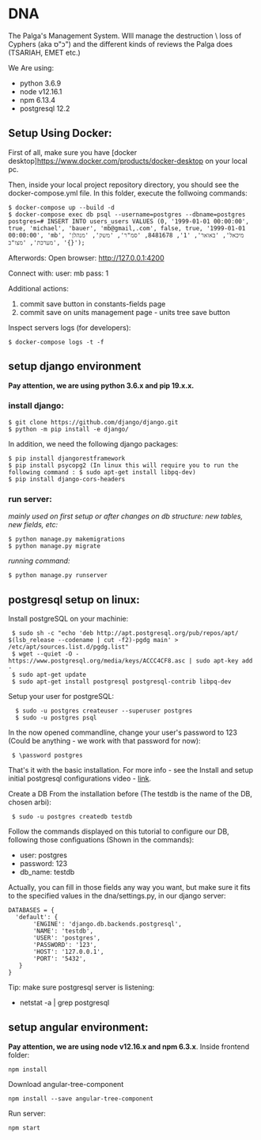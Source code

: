 # DNA
The Palga's Management System.
WIll manage the destruction \ loss of Cyphers (aka כ"ס") and the different kinds of reviews the Palga does (TSARIAH, EMET etc.)

We Are using:
  - python 3.6.9
  - node v12.16.1
  - npm 6.13.4
  - postgresql 12.2
  
## Setup Using Docker:

 First of all, make sure you have [docker desktop]https://www.docker.com/products/docker-desktop on your local pc.

 Then, inside your local project repository directory, you should see the docker-compose.yml file.
 In this folder, execute the follwoing commands:
 ```
 $ docker-compose up --build -d
 $ docker-compose exec db psql --username=postgres --dbname=postgres
 postgres=# INSERT INTO users_users VALUES (0, '1999-01-01 00:00:00', true, 'michael', 'bauer', 'mb@gmail,.com', false, true, '1999-01-01 00:00:00', 'mb', 'מיכאל', 'באואר', '1', 8481678, 'סמ"ר', 'משק', 'מנהלן מערכת', 'מצו"ב', '{}');
 ```
 Afterwords:
  Open browser: http://127.0.0.1:4200

 Connect with:
  user: mb
  pass: 1

 Additional actions:
  1. commit save button in constants-fields page
  2. commit save on units management page - units tree save button

 Inspect servers logs (for developers):
 ```
 $ docker-compose logs -t -f 
 ```
 
 ## setup django environment
 **Pay attention, we are using python 3.6.x and pip 19.x.x.**
 
 ### install django:
 ```
 $ git clone https://github.com/django/django.git
 $ python -m pip install -e django/
 ```
 In addition, we need the following django packages:
 ```
 $ pip install djangorestframework
 $ pip install psycopg2 (In linux this will require you to run the following command : $ sudo apt-get install libpq-dev)
 $ pip install django-cors-headers
 ```
 ### run server:
 _mainly used on first setup or after changes on db structure: new tables, new fields, etc:_
 ```
 $ python manage.py makemigrations
 $ python manage.py migrate
 ```
 _running command:_
 ```
 $ python manage.py runserver
 ```

 ## postgresql setup on linux:
 
 Install postgreSQL on your machinie:
 ```
  $ sudo sh -c "echo 'deb http://apt.postgresql.org/pub/repos/apt/ $(lsb_release --codename | cut -f2)-pgdg main' > /etc/apt/sources.list.d/pgdg.list"
  $ wget --quiet -O - https://www.postgresql.org/media/keys/ACCC4CF8.asc | sudo apt-key add -
  $ sudo apt-get update
  $ sudo apt-get install postgresql postgresql-contrib libpq-dev
 ```
 Setup your user for postgreSQL:
```
  $ sudo -u postgres createuser --superuser postgres 
  $ sudo -u postgres psql
```
 In the now opened commandline, change your user's password to 123 (Could be anything - we work with that password for now):
 ```
  $ \password postgres
```
 That's it with the basic installation.
 For more info - see the Install and setup initial postgresql configurations video - [link](https://youtu.be/yM2QSS-Lfb0).
 
 Create a DB From the installation before (The testdb is the name of the DB, chosen arbi):
 ```
  $ sudo -u postgres createdb testdb
  ```
 
 Follow the commands displayed on this tutorial to configure our DB, following those configuations (Shown in the commands):
 - user: postgres
 - password: 123
 - db_name: testdb
 
 Actually, you can fill in those fields any way you want, but make sure it fits to the specified values in the dna/settings.py, in our django server:
 ```
 DATABASES = {
   'default': {
        'ENGINE': 'django.db.backends.postgresql',
        'NAME': 'testdb',
        'USER': 'postgres',
        'PASSWORD': '123',
        'HOST': '127.0.0.1',
        'PORT': '5432',
    }
}
```
Tip: make sure postgresql server is listening:
 - netstat -a | grep postgresql
 
 ## setup angular environment:
 **Pay attention, we are using node v12.16.x and npm 6.3.x**.
 Inside frontend folder:   
 ```
 npm install
 ```
 Download angular-tree-component
 ```
 npm install --save angular-tree-component
 ```
 Run server:
 ```
 npm start
 ```
